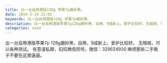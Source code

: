 ```yaml
---
title: 出一台自用港版128g 苹果7p磨砂黑。
date: 2019-3-29 22:02
keywords: 出一台自用港版128g 苹果7p磨砂黑。
description: 出一台自用港版苹果7p128g磨砂黑，自用，9成新上。爱护比较好。无暗病，可以各种测试。有意请私聊，扣扣微信同号。微信：329624930麻烦那些二手贩子不要在这里逼逼。
categories: used
---
```

<td class="t_f" id="postmessage_3342686">

出一台自用港版苹果7p 128g磨砂黑，自用，9成新上。爱护比较好。 无暗病，可以各种测试。 有意请私聊，扣扣微信同号。微信：329624930 麻烦那些二手贩子不要在这里逼逼。<br/>
</td>
